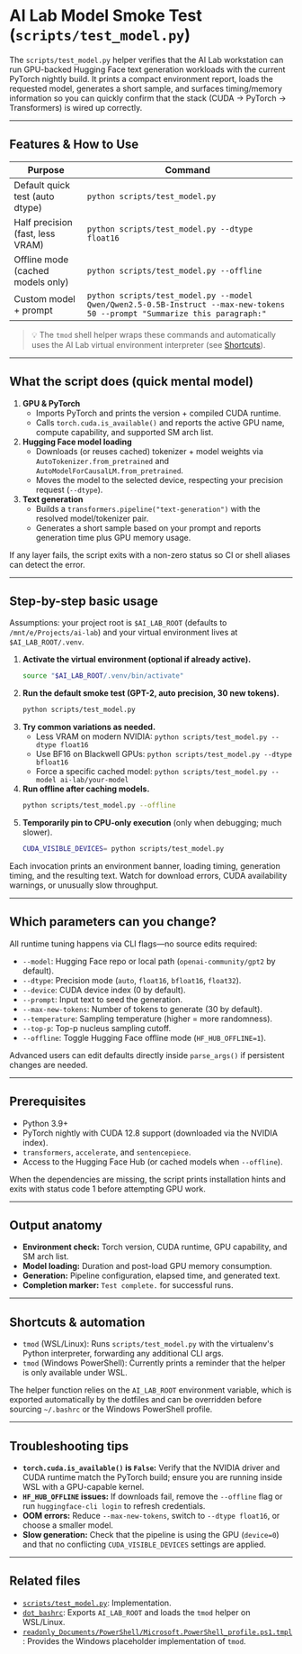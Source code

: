 # AI Lab Model Smoke Test (`scripts/test_model.py`)

The `scripts/test_model.py` helper verifies that the AI Lab workstation can run
GPU-backed Hugging Face text generation workloads with the current PyTorch
nightly build. It prints a compact environment report, loads the requested
model, generates a short sample, and surfaces timing/memory information so you
can quickly confirm that the stack (CUDA → PyTorch → Transformers) is wired up
correctly.

---

## Features & How to Use

| Purpose | Command |
| --- | --- |
| Default quick test (auto dtype) | `python scripts/test_model.py` |
| Half precision (fast, less VRAM) | `python scripts/test_model.py --dtype float16` |
| Offline mode (cached models only) | `python scripts/test_model.py --offline` |
| Custom model + prompt | `python scripts/test_model.py --model Qwen/Qwen2.5-0.5B-Instruct --max-new-tokens 50 --prompt "Summarize this paragraph:"` |

> 💡 The `tmod` shell helper wraps these commands and automatically uses the AI
> Lab virtual environment interpreter (see [Shortcuts](#shortcuts--automation)).

---

## What the script does (quick mental model)

1. **GPU & PyTorch**
   - Imports PyTorch and prints the version + compiled CUDA runtime.
   - Calls `torch.cuda.is_available()` and reports the active GPU name, compute
     capability, and supported SM arch list.
2. **Hugging Face model loading**
   - Downloads (or reuses cached) tokenizer + model weights via
     `AutoTokenizer.from_pretrained` and `AutoModelForCausalLM.from_pretrained`.
   - Moves the model to the selected device, respecting your precision request
     (`--dtype`).
3. **Text generation**
   - Builds a `transformers.pipeline("text-generation")` with the resolved
     model/tokenizer pair.
   - Generates a short sample based on your prompt and reports generation time
     plus GPU memory usage.

If any layer fails, the script exits with a non-zero status so CI or shell
aliases can detect the error.

---

## Step-by-step basic usage

Assumptions: your project root is `$AI_LAB_ROOT` (defaults to `/mnt/e/Projects/ai-lab`) and
your virtual environment lives at `$AI_LAB_ROOT/.venv`.

1. **Activate the virtual environment (optional if already active).**
   ```bash
   source "$AI_LAB_ROOT/.venv/bin/activate"
   ```
2. **Run the default smoke test (GPT-2, auto precision, 30 new tokens).**
   ```bash
   python scripts/test_model.py
   ```
3. **Try common variations as needed.**
   - Less VRAM on modern NVIDIA: `python scripts/test_model.py --dtype float16`
   - Use BF16 on Blackwell GPUs: `python scripts/test_model.py --dtype bfloat16`
   - Force a specific cached model: `python scripts/test_model.py --model ai-lab/your-model`
4. **Run offline after caching models.**
   ```bash
   python scripts/test_model.py --offline
   ```
5. **Temporarily pin to CPU-only execution** (only when debugging; much slower).
   ```bash
   CUDA_VISIBLE_DEVICES= python scripts/test_model.py
   ```

Each invocation prints an environment banner, loading timing, generation timing,
and the resulting text. Watch for download errors, CUDA availability warnings,
or unusually slow throughput.

---

## Which parameters can you change?

All runtime tuning happens via CLI flags—no source edits required:

- `--model`: Hugging Face repo or local path (`openai-community/gpt2` by default).
- `--dtype`: Precision mode (`auto`, `float16`, `bfloat16`, `float32`).
- `--device`: CUDA device index (0 by default).
- `--prompt`: Input text to seed the generation.
- `--max-new-tokens`: Number of tokens to generate (30 by default).
- `--temperature`: Sampling temperature (higher = more randomness).
- `--top-p`: Top-p nucleus sampling cutoff.
- `--offline`: Toggle Hugging Face offline mode (`HF_HUB_OFFLINE=1`).

Advanced users can edit defaults directly inside `parse_args()` if persistent
changes are needed.

---

## Prerequisites

- Python 3.9+
- PyTorch nightly with CUDA 12.8 support (downloaded via the NVIDIA index).
- `transformers`, `accelerate`, and `sentencepiece`.
- Access to the Hugging Face Hub (or cached models when `--offline`).

When the dependencies are missing, the script prints installation hints and
exits with status code 1 before attempting GPU work.

---

## Output anatomy

- **Environment check:** Torch version, CUDA runtime, GPU capability, and SM
  arch list.
- **Model loading:** Duration and post-load GPU memory consumption.
- **Generation:** Pipeline configuration, elapsed time, and generated text.
- **Completion marker:** `Test complete.` for successful runs.

---

## Shortcuts & automation

- `tmod` (WSL/Linux): Runs `scripts/test_model.py` with the virtualenv's Python
  interpreter, forwarding any additional CLI args.
- `tmod` (Windows PowerShell): Currently prints a reminder that the helper is
  only available under WSL.

The helper function relies on the `AI_LAB_ROOT` environment variable, which is
exported automatically by the dotfiles and can be overridden before sourcing
`~/.bashrc` or the Windows PowerShell profile.

---

## Troubleshooting tips

- **`torch.cuda.is_available()` is `False`:** Verify that the NVIDIA driver and
  CUDA runtime match the PyTorch build; ensure you are running inside WSL with a
  GPU-capable kernel.
- **`HF_HUB_OFFLINE` issues:** If downloads fail, remove the `--offline` flag or
  run `huggingface-cli login` to refresh credentials.
- **OOM errors:** Reduce `--max-new-tokens`, switch to `--dtype float16`, or
  choose a smaller model.
- **Slow generation:** Check that the pipeline is using the GPU (`device=0`) and
  that no conflicting `CUDA_VISIBLE_DEVICES` settings are applied.

---

## Related files

- [`scripts/test_model.py`](../scripts/test_model.py): Implementation.
- [`dot_bashrc`](../dot_bashrc): Exports `AI_LAB_ROOT` and loads the `tmod`
  helper on WSL/Linux.
- [`readonly_Documents/PowerShell/Microsoft.PowerShell_profile.ps1.tmpl`](../readonly_Documents/PowerShell/Microsoft.PowerShell_profile.ps1.tmpl):
  Provides the Windows placeholder implementation of `tmod`.
